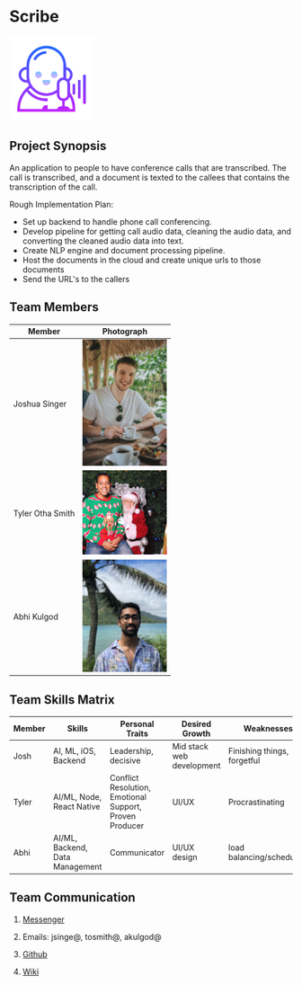 # Scribe

<img src="images/logo.png" width="150">


## Project Synopsis
An application to people to have conference calls that are transcribed. The call is transcribed, and a document is texted to the callees that contains the transcription of the call.

Rough Implementation Plan:
- Set up backend to handle phone call conferencing.
- Develop pipeline for getting call audio data, cleaning the audio data, and converting the cleaned audio data into text.
- Create NLP engine and document processing pipeline.
- Host the documents in the cloud and create unique urls to those documents
- Send the URL's to the callers


## Team Members

Member | Photograph
--- | ---
Joshua Singer | <img src="images/josh.jpg" alt="Josh Singer" title="Josh Singer" width="150">
Tyler Otha Smith | <img src="images/tyler.jpg" alt="Tyler Smith" title="Tyler Smith" width="150">
Abhi Kulgod | <img src="images/abhi.jpg" alt="Abhi Kulgod" title="Abhi Kulgod" width="150">

## Team Skills Matrix
Member | Skills | Personal Traits | Desired Growth | Weaknesses
--- | --- | --- | --- | ---
Josh | AI, ML, iOS, Backend | Leadership, decisive | Mid stack web development | Finishing things, forgetful
Tyler | AI/ML, Node, React Native | Conflict Resolution, Emotional Support, Proven Producer | UI/UX | Procrastinating
Abhi | AI/ML, Backend, Data Management| Communicator | UI/UX design | load balancing/scheduling 

## Team Communication
1. [Messenger](https://messenger.com)
   
2. Emails: jsinge@, tosmith@, akulgod@

3. [Github](https://github.com/orgs/StanfordCS194/Team-4/)

4. [Wiki](https://docs.google.com/document/d/1HdIB9vsNdflf0_KapojUJDFHbvEIxmMwe6ynIRBxXnc/edit?usp=sharing)
